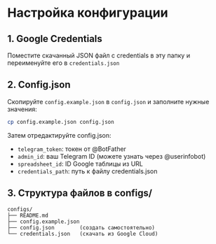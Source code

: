 # Настройка конфигурации

## 1. Google Credentials
Поместите скачанный JSON файл с credentials в эту папку и переименуйте его в `credentials.json`

## 2. Config.json
Скопируйте `config.example.json` в `config.json` и заполните нужные значения:

```bash
cp config.example.json config.json
```

Затем отредактируйте config.json:
- `telegram_token`: токен от @BotFather
- `admin_id`: ваш Telegram ID (можете узнать через @userinfobot)
- `spreadsheet_id`: ID Google таблицы из URL
- `credentials_path`: путь к файлу credentials.json

## 3. Структура файлов в configs/
```
configs/
├── README.md
├── config.example.json
├── config.json        (создать самостоятельно)
└── credentials.json   (скачать из Google Cloud)
```
